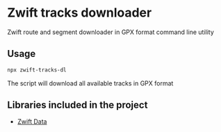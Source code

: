 # Zwift tracks downloader

Zwift route and segment downloader in GPX format command line utility

## Usage

```bash
npx zwift-tracks-dl
```

The script will download all available tracks in GPX format

## Libraries included in the project

* [Zwift Data](https://github.com/andipaetzold/zwift-data/)
